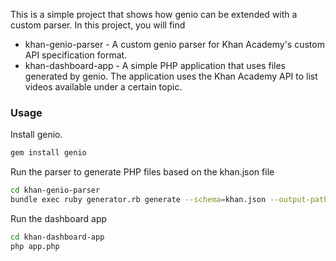 
This is a simple project that shows how genio can be extended with a custom parser. In this project, you will find

   * khan-genio-parser - A custom genio parser for Khan Academy's custom API specification format. 
   * khan-dashboard-app - A simple PHP application that uses files generated by genio. The application uses the Khan Academy API to list videos available under a certain topic.


### Usage

Install genio.

```bash
gem install genio
```

Run the parser to generate PHP files based on the khan.json file

```bash
cd khan-genio-parser
bundle exec ruby generator.rb generate --schema=khan.json --output-path=../khan-dashboard-app
```

Run the dashboard app

```bash
cd khan-dashboard-app
php app.php
```
